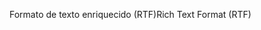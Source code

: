 <span data-ttu-id="72f02-101">Formato de texto enriquecido (RTF)</span><span class="sxs-lookup"><span data-stu-id="72f02-101">Rich Text Format (RTF)</span></span>